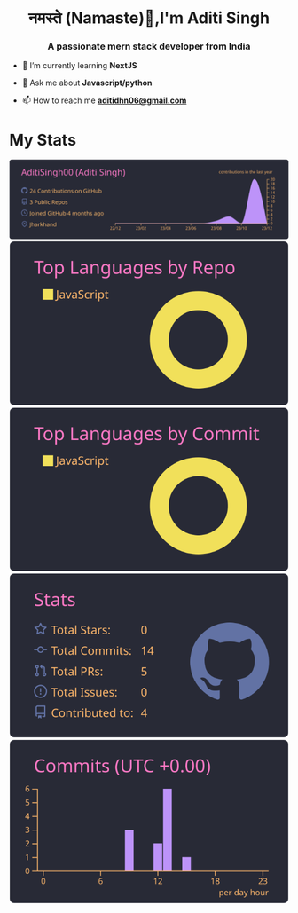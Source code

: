 <h1 align="center">नमस्ते (Namaste)🙏,I'm Aditi Singh</h1>
<h3 align="center">A passionate mern stack developer from India</h3>

- 🌱 I’m currently learning **NextJS**

- 💬 Ask me about **Javascript/python**

- 📫 How to reach me **aditidhn06@gmail.com**

# My Stats

[![](https://raw.githubusercontent.com/AditiSingh00/AditiSingh00/master/profile-summary-card-output/dracula/0-profile-details.svg)](https://github.com/vn7n24fzkq/github-profile-summary-cards)
[![](https://raw.githubusercontent.com/AditiSingh00/AditiSingh00/master/profile-summary-card-output/dracula/1-repos-per-language.svg)](https://github.com/vn7n24fzkq/github-profile-summary-cards) [![](https://raw.githubusercontent.com/AditiSingh00/AditiSingh00/master/profile-summary-card-output/dracula/2-most-commit-language.svg)](https://github.com/vn7n24fzkq/github-profile-summary-cards)
[![](https://raw.githubusercontent.com/AditiSingh00/AditiSingh00/master/profile-summary-card-output/dracula/3-stats.svg)](https://github.com/vn7n24fzkq/github-profile-summary-cards) [![](https://raw.githubusercontent.com/AditiSingh00/AditiSingh00/master/profile-summary-card-output/dracula/4-productive-time.svg)](https://github.com/vn7n24fzkq/github-profile-summary-cards)
